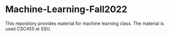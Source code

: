# Machine-Learning-Fall2022
This repository provides material for machine learning class. The material is used CSC455 at SSU.
